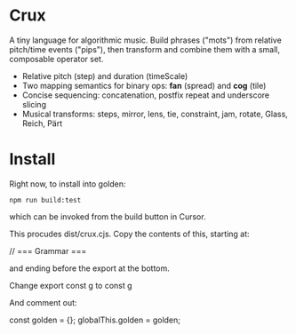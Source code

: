# Crux

A tiny language for algorithmic music. Build phrases ("mots") from relative pitch/time events ("pips"), then transform and combine them with a small, composable operator set.

- Relative pitch (step) and duration (timeScale)
- Two mapping semantics for binary ops: **fan** (spread) and **cog** (tile)
- Concise sequencing: concatenation, postfix repeat and underscore slicing
- Musical transforms: steps, mirror, lens, tie, constraint, jam, rotate, Glass, Reich, Pärt

# Install

Right now, to install into golden:

```
npm run build:test
```

which can be invoked from the build button in Cursor.

This procudes dist/crux.cjs.   Copy the contents of this, starting at:

// === Grammar ===

and ending before the export at the bottom.

Change export const g    to     const g

And comment out:

const golden = {};
globalThis.golden = golden;


